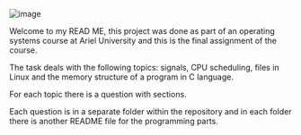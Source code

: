 ![image](https://user-images.githubusercontent.com/57855070/91161598-9de8f780-e6d3-11ea-952d-499cb228c497.png)

Welcome to my READ ME, this project was done as part of an operating systems course at Ariel University and this is the final assignment of the course.

The task deals with the following topics: signals, CPU scheduling, files in Linux and the memory structure of a program in C language.

For each topic there is a question with sections. 

Each question is in a separate folder within the repository and in each folder there is another README file for the programming parts.

